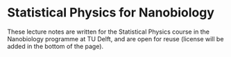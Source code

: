 Statistical Physics for Nanobiology
============================

These lecture notes are written for the Statistical Physics course in the
Nanobiology programme at TU Delft, and are open for reuse (license will be
added in the bottom of the page).
